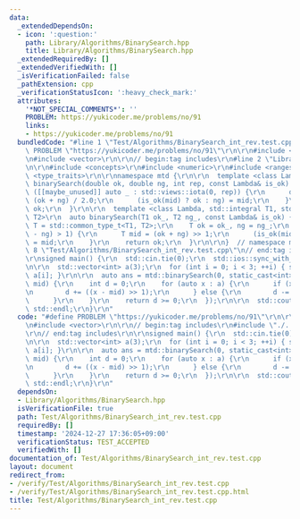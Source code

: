 ```yaml
---
data:
  _extendedDependsOn:
  - icon: ':question:'
    path: Library/Algorithms/BinarySearch.hpp
    title: Library/Algorithms/BinarySearch.hpp
  _extendedRequiredBy: []
  _extendedVerifiedWith: []
  _isVerificationFailed: false
  _pathExtension: cpp
  _verificationStatusIcon: ':heavy_check_mark:'
  attributes:
    '*NOT_SPECIAL_COMMENTS*': ''
    PROBLEM: https://yukicoder.me/problems/no/91
    links:
    - https://yukicoder.me/problems/no/91
  bundledCode: "#line 1 \"Test/Algorithms/BinarySearch_int_rev.test.cpp\"\n#define\
    \ PROBLEM \"https://yukicoder.me/problems/no/91\"\r\n\r\n#include <iostream>\r\
    \n#include <vector>\r\n\r\n// begin:tag includes\r\n#line 2 \"Library/Algorithms/BinarySearch.hpp\"\
    \n\r\n#include <concepts>\r\n#include <numeric>\r\n#include <ranges>\r\n#include\
    \ <type_traits>\r\n\r\nnamespace mtd {\r\n\r\n  template <class Lambda>\r\n  auto\
    \ binarySearch(double ok, double ng, int rep, const Lambda& is_ok) {\r\n    for\
    \ ([[maybe_unused]] auto _ : std::views::iota(0, rep)) {\r\n      double mid =\
    \ (ok + ng) / 2.0;\r\n      (is_ok(mid) ? ok : ng) = mid;\r\n    }\r\n    return\
    \ ok;\r\n  }\r\n\r\n  template <class Lambda, std::integral T1, std::integral\
    \ T2>\r\n  auto binarySearch(T1 ok_, T2 ng_, const Lambda& is_ok) {\r\n    using\
    \ T = std::common_type_t<T1, T2>;\r\n    T ok = ok_, ng = ng_;\r\n    while (std::abs(ok\
    \ - ng) > 1) {\r\n      T mid = (ok + ng) >> 1;\r\n      (is_ok(mid) ? ok : ng)\
    \ = mid;\r\n    }\r\n    return ok;\r\n  }\r\n\r\n}  // namespace mtd\r\n#line\
    \ 8 \"Test/Algorithms/BinarySearch_int_rev.test.cpp\"\n// end:tag includes\r\n\
    \r\nsigned main() {\r\n  std::cin.tie(0);\r\n  std::ios::sync_with_stdio(0);\r\
    \n\r\n  std::vector<int> a(3);\r\n  for (int i = 0; i < 3; ++i) { std::cin >>\
    \ a[i]; }\r\n\r\n  auto ans = mtd::binarySearch(0, static_cast<int>(1e9), [&](int\
    \ mid) {\r\n    int d = 0;\r\n    for (auto x : a) {\r\n      if (x >= mid) {\r\
    \n        d += ((x - mid) >> 1);\r\n      } else {\r\n        d -= mid - x;\r\n\
    \      }\r\n    }\r\n    return d >= 0;\r\n  });\r\n\r\n  std::cout << ans <<\
    \ std::endl;\r\n}\r\n"
  code: "#define PROBLEM \"https://yukicoder.me/problems/no/91\"\r\n\r\n#include <iostream>\r\
    \n#include <vector>\r\n\r\n// begin:tag includes\r\n#include \"./../../Library/Algorithms/BinarySearch.hpp\"\
    \r\n// end:tag includes\r\n\r\nsigned main() {\r\n  std::cin.tie(0);\r\n  std::ios::sync_with_stdio(0);\r\
    \n\r\n  std::vector<int> a(3);\r\n  for (int i = 0; i < 3; ++i) { std::cin >>\
    \ a[i]; }\r\n\r\n  auto ans = mtd::binarySearch(0, static_cast<int>(1e9), [&](int\
    \ mid) {\r\n    int d = 0;\r\n    for (auto x : a) {\r\n      if (x >= mid) {\r\
    \n        d += ((x - mid) >> 1);\r\n      } else {\r\n        d -= mid - x;\r\n\
    \      }\r\n    }\r\n    return d >= 0;\r\n  });\r\n\r\n  std::cout << ans <<\
    \ std::endl;\r\n}\r\n"
  dependsOn:
  - Library/Algorithms/BinarySearch.hpp
  isVerificationFile: true
  path: Test/Algorithms/BinarySearch_int_rev.test.cpp
  requiredBy: []
  timestamp: '2024-12-27 17:36:05+09:00'
  verificationStatus: TEST_ACCEPTED
  verifiedWith: []
documentation_of: Test/Algorithms/BinarySearch_int_rev.test.cpp
layout: document
redirect_from:
- /verify/Test/Algorithms/BinarySearch_int_rev.test.cpp
- /verify/Test/Algorithms/BinarySearch_int_rev.test.cpp.html
title: Test/Algorithms/BinarySearch_int_rev.test.cpp
---
```

